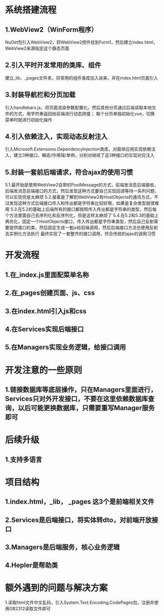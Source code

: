 ﻿# 系统搭建流程
## 1.WebView2（WinForm程序）
NuGet包引入WebView2，将WebView2控件挂到Form1，然后建立index.html，WebView2来源指定这个静态页面

## 2.引入平时开发常用的类库、组件
建立_lib、_pages文件夹，将常用的组件类库加入进来，并在index.html页面引入

## 3.封装导航栏和分页加载
引入handlebars.js，将页面渲染参数配置化，然后其他分页通过后端读取本地文件的方式，用字符串返回给前端进行动态拼接；
每个分页单独初始化vue，切换菜单时就进行初始化操作

## 4.引入依赖注入，实现动态反射注入
引入Microsoft.Extensions.DependencyInjection类库，对窗体应用实现依赖注入，建立3种接口，瞬态/作用域/单例，分别对继续了这3种接口的实现对应注入

## 5.封装一套前后端请求，符合ajax的使用习惯
5.1.最开始是使用WebView2自带的PostMessage的方式，前端发消息后端接收，后端发消息前端接口的方式，然后发现这种方式要自己实现回调等待一系列问题，可以实现但是太麻烦
5.2.接着是了解到WebView2有HostObjects的通讯方式，不过发现这种方式后端接口传入和传出都是字符串比较好用，如果是复杂类型就很难用
5.3.在5.2的基础上后端所有的接口都按照传入传出都是字符串的类型，然后每个方法里面自己去序列化和反序列化，但是这样太麻烦了
5.4.在5.2和5.3的基础上再优化，固定一个HostObjects接口，传入传出都是字符串类型，然后自己反射需要提供接口的类，然后固定生成一套js给前端调用，然后后端接口方法也使用反射去实例化方法执行
最终实现了一套整齐的接口调用，符合传统的ajax的调用习惯

# 开发流程
## 1.在_index.js里面配菜单名称
## 2.在_pages创建页面、js、css
## 3.在index.html引入js和css
## 4.在Services实现后端接口
## 5.在Managers实现业务逻辑，给接口调用

# 开发注意的一些原则
## 1.链接数据库等底层操作，只在Managers里面进行，Services只对外开发接口，不要在这里依赖数据库查询，以后可能更换数据库，只需要重写Manager服务即可

# 后续升级
## 1.支持多语言

# 项目结构
## 1.index.html，_lib， _pages 这3个是前端相关文件
## 2.Services是后端接口，将实体转dto，对前端开放接口
## 3.Managers是后端服务，核心业务逻辑
## 4.Hepler是帮助类

# 额外遇到的问题与解决方案
1.读取html文件中文乱码，引入System.Text.Encoding.CodePages包，注册并使用GB2312读取文件即可
